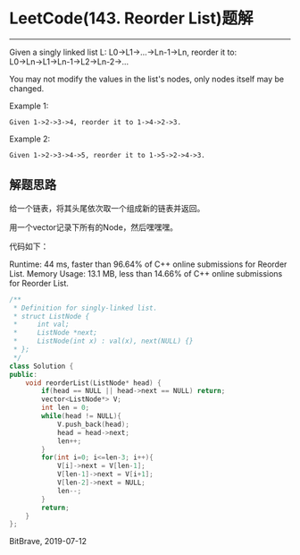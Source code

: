# LeetCode(143. Reorder List)题解
------
Given a singly linked list L: L0→L1→…→Ln-1→Ln,
reorder it to: L0→Ln→L1→Ln-1→L2→Ln-2→…

You may not modify the values in the list's nodes, only nodes itself may be changed.

Example 1:

    Given 1->2->3->4, reorder it to 1->4->2->3. 
Example 2:

    Given 1->2->3->4->5, reorder it to 1->5->2->4->3.

## 解题思路
给一个链表，将其头尾依次取一个组成新的链表并返回。

用一个vector记录下所有的Node，然后嘿嘿嘿。

代码如下：

Runtime: 44 ms, faster than 96.64% of C++ online submissions for Reorder List.
Memory Usage: 13.1 MB, less than 14.66% of C++ online submissions for Reorder List.

```c++
/**
 * Definition for singly-linked list.
 * struct ListNode {
 *     int val;
 *     ListNode *next;
 *     ListNode(int x) : val(x), next(NULL) {}
 * };
 */
class Solution {
public:
    void reorderList(ListNode* head) {
        if(head == NULL || head->next == NULL) return;
        vector<ListNode*> V;
        int len = 0;
        while(head != NULL){
            V.push_back(head);
            head = head->next;
            len++;
        }
        for(int i=0; i<=len-3; i++){
            V[i]->next = V[len-1];
            V[len-1]->next = V[i+1];
            V[len-2]->next = NULL; 
            len--;
        }
        return;
    }
};
```

BitBrave, 2019-07-12
